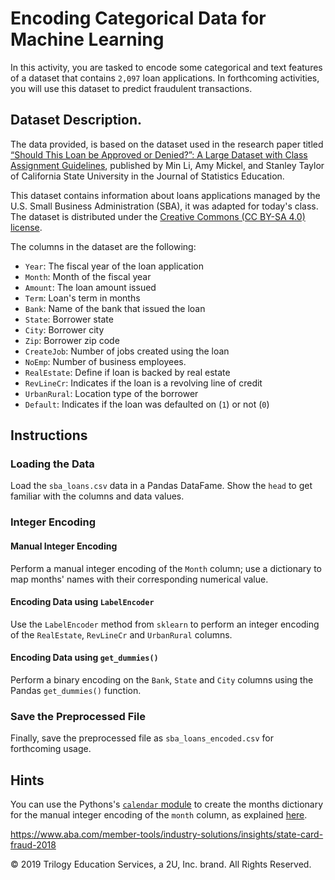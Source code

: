 # Encoding Categorical Data for Machine Learning

In this activity, you are tasked to encode some categorical and text features of a dataset that contains `2,097` loan applications. In forthcoming activities, you will use this dataset to predict fraudulent transactions.

## Dataset Description.

The data provided, is based on the dataset used in the research paper titled [“Should This Loan be Approved or Denied?”: A Large Dataset with Class Assignment Guidelines](https://doi.org/10.1080/10691898.2018.1434342), published by Min Li, Amy Mickel, and Stanley Taylor of  California State University in the Journal of Statistics Education.

This dataset contains information about loans applications managed by the U.S. Small Business Administration (SBA), it was adapted for today's class. The dataset is distributed under the [Creative Commons (CC BY-SA 4.0) license](https://creativecommons.org/licenses/by-sa/4.0/).

The columns in the dataset are the following:

* `Year`: The fiscal year of the loan application
* `Month`: Month of the fiscal year
* `Amount`: The loan amount issued
* `Term`: Loan's term in months
* `Bank`: Name of the bank that issued the loan
* `State`: Borrower state
* `City`: Borrower city
* `Zip`: Borrower zip code
* `CreateJob`: Number of jobs created using the loan
* `NoEmp`: Number of business employees.
* `RealEstate`: Define if loan is backed by real estate
* `RevLineCr`: Indicates if the loan is a revolving line of credit
* `UrbanRural`: Location type of the borrower
* `Default`: Indicates if the loan was defaulted on (`1`) or not (`0`)

## Instructions

### Loading the Data

Load the `sba_loans.csv` data in a Pandas DataFame. Show the `head` to get familiar with the columns and data values.

### Integer Encoding

#### Manual Integer Encoding

Perform a manual integer encoding of the `Month` column; use a dictionary to map months' names with their corresponding numerical value.

#### Encoding Data using `LabelEncoder`

Use the `LabelEncoder` method from `sklearn` to perform an integer encoding of the `RealEstate`, `RevLineCr` and `UrbanRural` columns.

#### Encoding Data using `get_dummies()`

Perform a binary encoding on the `Bank`, `State` and `City` columns using the Pandas `get_dummies()` function.

### Save the Preprocessed File

Finally, save the preprocessed file as `sba_loans_encoded.csv` for forthcoming usage.

## Hints

You can use the Pythons's [`calendar` module](https://docs.python.org/3/library/calendar.html) to create the months dictionary for the manual integer encoding of the `month` column, as explained [here](https://stackoverflow.com/a/31796820/4325668).

https://www.aba.com/member-tools/industry-solutions/insights/state-card-fraud-2018



© 2019 Trilogy Education Services, a 2U, Inc. brand. All Rights Reserved.

